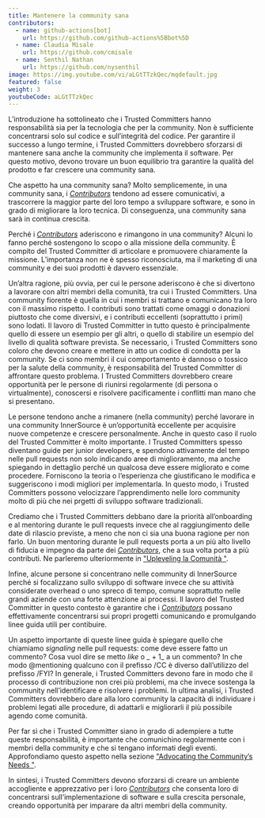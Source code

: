 ```yaml
---
title: Mantenere la community sana
contributors:
  - name: github-actions[bot]
    url: https://github.com/github-actions%5Bbot%5D
  - name: Claudia Misale
    url: https://github.com/cmisale
  - name: Senthil Nathan
    url: https://github.com/nysenthil
image: https://img.youtube.com/vi/aLGtTTzkQec/mqdefault.jpg
featured: false
weight: 3
youtubeCode: aLGtTTzkQec
---
```

<div class="paragraph">
<p>L&#8217;introduzione ha sottolineato che i Trusted Committers hanno responsabilità sia per la tecnologia che per la community.
Non è sufficiente concentrarsi solo sul codice e sull&#8217;integrità del codice.
Per garantire il successo a lungo termine, i Trusted Committers dovrebbero sforzarsi di mantenere sana anche la community che implementa il software.
Per questo motivo, devono trovare un buon equilibrio tra garantire la qualità del prodotto e far crescere una community sana.</p>
</div>
<div class="paragraph">
<p>Che aspetto ha una community sana?
Molto semplicemente, in una community sana, i <a href="https://innersourcecommons.org/learn/learning-path/contributor"><em>Contributors</em></a> tendono ad essere comunicativi, a trascorrere la maggior parte del loro tempo a sviluppare software, e sono in grado di migliorare la loro tecnica. Di conseguenza, una community sana sarà in continua crescita.</p>
</div>
<div class="paragraph">
<p>Perché i <a href="https://innersourcecommons.org/learn/learning-path/contributor"><em>Contributors</em></a> aderiscono e rimangono in una community?
Alcuni lo fanno perché sostengono lo scopo o alla missione della community.
È compito del Trusted Committer di articolare e promuovere chiaramente la missione.
L&#8217;importanza non ne è spesso riconosciuta, ma il marketing di una community e dei suoi prodotti è davvero essenziale.</p>
</div>
<div class="paragraph">
<p>Un&#8217;altra ragione, più ovvia, per cui le persone aderiscono è che si divertono a lavorare con altri membri della comunità, tra cui i Trusted Committers.
Una community fiorente è quella in cui i membri si trattano e comunicano tra loro con il massimo rispetto.
I contributi sono trattati come omaggi o donazioni piuttosto che come diversivi, e i contributi eccellenti (soprattutto i primi) sono lodati.
Il lavoro di Trusted Committer in tutto questo è principalmente quello di essere un esempio per gli altri, o quello di stabilire un esempio del livello di qualità software prevista.
Se necessario, i Trusted Committers sono coloro che devono creare e mettere in atto un codice di condotta per la community.
Se ci sono membri il cui comportamento è dannoso o tossico per la salute della community, è responsabilità del Trusted Committer di affrontare questo problema.
I Trusted Committers dovrebbero creare opportunità per le persone di riunirsi regolarmente (di persona o virtualmente), conoscersi e risolvere pacificamente i conflitti man mano che si presentano.</p>
</div>
<div class="paragraph">
<p>Le persone tendono anche a rimanere (nella community) perché lavorare in una community InnerSource è un&#8217;opportunità eccellente per acquisire nuove competenze e crescere personalmente.
Anche in questo caso il ruolo del Trusted Committer è molto importante.
I Trusted Committers spesso diventano guide per junior developers, e spendono attivamente del tempo nelle pull requests non solo indicando aree di miglioramento, ma anche spiegando in dettaglio perché un qualcosa deve essere migliorato e come procedere.
Forniscono la teoria o l&#8217;esperienza che giustificano le modifica e suggeriscono i modi migliori per implementarla.
In questo modo, i Trusted Committers possono velocizzare l&#8217;apprendimento nelle loro community molto di più che nei prgetti di sviluppo software tradizionali.</p>
</div>
<div class="paragraph">
<p>Crediamo che i Trusted Committers debbano dare la priorità all&#8217;onboarding e al mentoring durante le pull requests invece che al raggiungimento delle date di rilascio previste, a meno che non ci sia una buona ragione per non farlo. Un buon mentoring durante le pull requests porta a un più alto livello di fiducia e impegno da parte dei <a href="https://innersourcecommons.org/learn/learning-path/contributor"><em>Contributors</em></a>, che a sua volta porta a più contributi. Ne parleremo ulteriormente in <a href="https://innersourcecommons.org/it/learn/learning-path/trusted-committer/04/">"Upleveling la Comunità "</a>.</p>
</div>
<div class="paragraph">
<p>Infine, alcune persone si concentrano nelle community di InnerSource perché si focalizzano sullo sviluppo di software invece che su attività considerate overhead o uno spreco di tempo, comune soprattutto nelle grandi aziende con una forte attenzione ai processi. Il lavoro del Trusted Committer in questo contesto è garantire che i <a href="https://innersourcecommons.org/learn/learning-path/contributor"><em>Contributors</em></a> possano effettivamente concentrarsi sui propri progetti comunicando e promulgando linee guida utili per contibuire.</p>
</div>
<div class="paragraph">
<p>Un aspetto importante di queste linee guida è spiegare quello che chiamiamo <em>signaling</em> nelle pull requests: come deve essere fatto un commento? Cosa vuol dire se metto <em>like</em> o _ + 1_ a un commento? In che modo @mentioning qualcuno con il prefisso /CC è diverso dall&#8217;utilizzo del prefisso /FYI? In generale, i Trusted Committers devono fare in modo che il processo di contribuzione non crei più problemi, ma che invece sostenga la community nell&#8217;identificare e risolvere i problemi. In ultima analisi, i Trusted Committers dovrebbero dare alla loro community la capacità di individuare i problemi legati alle procedure, di adattarli e migliorarli il più possibile agendo come comunità.</p>
</div>
<div class="paragraph">
<p>Per far sì che i Trusted Committer siano in grado di adempiere a tutte queste responsabilità, è importante che comunichino regolarmente con i membri della community e che si tengano informati degli eventi.
Approfondiamo questo aspetto nella sezione <a href="https://innersourcecommons.org/learn/learning-path/trusted-committer/06/">"Advocating the Community&#8217;s Needs "</a>.</p>
</div>
<div class="paragraph">
<p>In sintesi, i Trusted Committers devono sforzarsi di creare un ambiente accogliente e apprezzativo per i loro <a href="https://innersourcecommons.org/learn/learning-path/contributor"><em>Contributors</em></a> che consenta loro di concentrarsi sull&#8217;implementazione di software e sulla crescita personale, creando opportunità per imparare da altri membri della community.</p>
</div>
<!--- This file autogenerated from https://github.com/InnerSourceCommons/InnerSourceLearningPath/blob/main/scripts -->